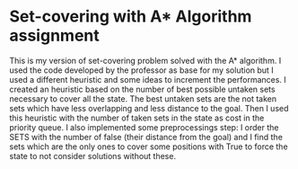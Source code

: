 # Set-covering with A* Algorithm assignment
This is my version of set-covering problem solved with the A* algorithm.
I used the code developed by the professor as base for my solution but I used a different heuristic and some ideas to increment the performances.
I created an heuristic based on the number of best possible untaken sets necessary to cover all the state. The best untaken sets are the not taken sets which have less overlapping and less distance to the goal. Then I used this heuristic with the number of taken sets in the state as cost in the priority queue. I also implemented some preprocessings step: I order the SETS with the number of false (their distance from the goal) and I find the sets which are the only ones to cover some positions with True to force the state to not consider solutions without these.